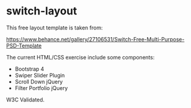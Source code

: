 # switch-layout

This free layout template is taken from:

https://www.behance.net/gallery/27106531/Switch-Free-Multi-Purpose-PSD-Template

The current HTML/CSS exercise include some components:
- Bootstrap 4
- Swiper Slider Plugin
- Scroll Down jQuery
- Filter Portfolio jQuery

W3C Validated.
